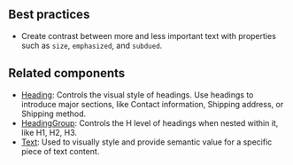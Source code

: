 ## Best practices

- Create contrast between more and less important text with properties such as `size`, `emphasized`, and `subdued`.

## Related components

- [Heading](https://github.com/Shopify/ui-extensions/tree/main/packages/checkout-ui-extensions/src/components/Heading): Controls the visual style of headings. Use headings to introduce major sections, like Contact information, Shipping address, or Shipping method.
- [HeadingGroup](https://github.com/Shopify/ui-extensions/tree/main/packages/checkout-ui-extensions/src/components/HeadingGroup): Controls the H level of headings when nested within it, like H1, H2, H3.
- [Text](https://github.com/Shopify/ui-extensions/tree/main/packages/checkout-ui-extensions/src/components/Text): Used to visually style and provide semantic value for a specific piece of text content.
